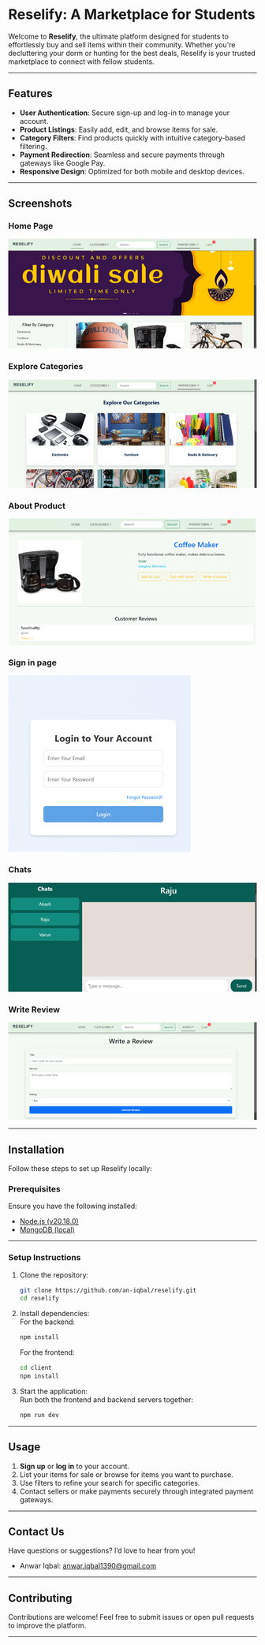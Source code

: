 # Reselify: A Marketplace for Students  

Welcome to **Reselify**, the ultimate platform designed for students to effortlessly buy and sell items within their community. Whether you're decluttering your dorm or hunting for the best deals, Reselify is your trusted marketplace to connect with fellow students.  

---

##  Features  

-  **User Authentication**: Secure sign-up and log-in to manage your account.  
-  **Product Listings**: Easily add, edit, and browse items for sale.  
-  **Category Filters**: Find products quickly with intuitive category-based filtering.  
-  **Payment Redirection**: Seamless and secure payments through gateways like Google Pay.  
-  **Responsive Design**: Optimized for both mobile and desktop devices.  

---

##  Screenshots

###  Home Page
![Home Page](Screenshots/Homepage.png)

###  Explore Categories
![Explore Categories](Screenshots/ExploreCategories.png)

###  About Product
![About Product](Screenshots/AboutProduct.png)

###  Sign in page
![Sign in page](Screenshots/Signin.png)

###  Chats
![Chats](Screenshots/Chats.png)

###  Write Review
![Write Review](Screenshots/Review.png)

---

##  Installation  

Follow these steps to set up Reselify locally:  

###  Prerequisites  

Ensure you have the following installed:  

- [Node.js (v20.18.0)](https://nodejs.org/)  
- [MongoDB (local)](https://www.mongodb.com/docs/manual/installation/)  

---

###  Setup Instructions  

1. Clone the repository:  
   ```bash  
   git clone https://github.com/an-iqbal/reselify.git  
   cd reselify  
   ```  

2. Install dependencies:  
   For the backend:  
   ```bash  
   npm install  
   ```  
   For the frontend:  
   ```bash  
   cd client  
   npm install  
   ```  

3. Start the application:  
   Run both the frontend and backend servers together:  
   ```bash  
   npm run dev  
   ```  

---

##  Usage 

1. **Sign up** or **log in** to your account.  
2. List your items for sale or browse for items you want to purchase.  
3. Use filters to refine your search for specific categories.  
4. Contact sellers or make payments securely through integrated payment gateways.  

---

##  Contact Us  

Have questions or suggestions? I’d love to hear from you!  

-  Anwar Iqbal: [anwar.iqbal1390@gmail.com](mailto:anwar.iqbal1390@gmail.com)  

---

##  Contributing  

Contributions are welcome! Feel free to submit issues or open pull requests to improve the platform.  

---
